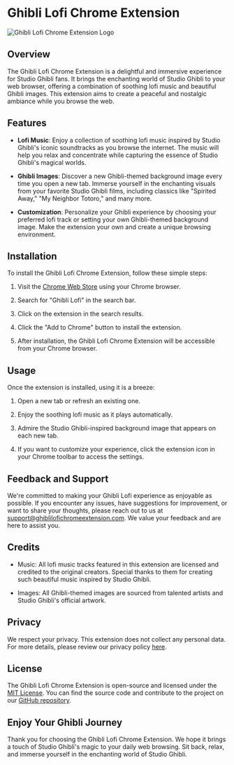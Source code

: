 # Ghibli Lofi Chrome Extension

![Ghibli Lofi Chrome Extension Logo](https://your-extension-logo-url-here.png)

## Overview

The Ghibli Lofi Chrome Extension is a delightful and immersive experience for Studio Ghibli fans. It brings the enchanting world of Studio Ghibli to your web browser, offering a combination of soothing lofi music and beautiful Ghibli images. This extension aims to create a peaceful and nostalgic ambiance while you browse the web.

## Features

- **Lofi Music**: Enjoy a collection of soothing lofi music inspired by Studio Ghibli's iconic soundtracks as you browse the internet. The music will help you relax and concentrate while capturing the essence of Studio Ghibli's magical worlds.

- **Ghibli Images**: Discover a new Ghibli-themed background image every time you open a new tab. Immerse yourself in the enchanting visuals from your favorite Studio Ghibli films, including classics like "Spirited Away," "My Neighbor Totoro," and many more.

- **Customization**: Personalize your Ghibli experience by choosing your preferred lofi track or setting your own Ghibli-themed background image. Make the extension your own and create a unique browsing environment.

## Installation

To install the Ghibli Lofi Chrome Extension, follow these simple steps:

1. Visit the [Chrome Web Store](https://chrome.google.com/webstore) using your Chrome browser.

2. Search for "Ghibli Lofi" in the search bar.

3. Click on the extension in the search results.

4. Click the "Add to Chrome" button to install the extension.

5. After installation, the Ghibli Lofi Chrome Extension will be accessible from your Chrome browser.

## Usage

Once the extension is installed, using it is a breeze:

1. Open a new tab or refresh an existing one.

2. Enjoy the soothing lofi music as it plays automatically.

3. Admire the Studio Ghibli-inspired background image that appears on each new tab.

4. If you want to customize your experience, click the extension icon in your Chrome toolbar to access the settings.

## Feedback and Support

We're committed to making your Ghibli Lofi experience as enjoyable as possible. If you encounter any issues, have suggestions for improvement, or want to share your thoughts, please reach out to us at [support@ghiblilofichromeextension.com](mailto:support@ghiblilofichromeextension.com). We value your feedback and are here to assist you.

## Credits

- Music: All lofi music tracks featured in this extension are licensed and credited to the original creators. Special thanks to them for creating such beautiful music inspired by Studio Ghibli.

- Images: All Ghibli-themed images are sourced from talented artists and Studio Ghibli's official artwork.

## Privacy

We respect your privacy. This extension does not collect any personal data. For more details, please review our privacy policy [here](https://ghiblilofichromeextension.com/privacy).

## License

The Ghibli Lofi Chrome Extension is open-source and licensed under the [MIT License](https://opensource.org/licenses/MIT). You can find the source code and contribute to the project on our [GitHub repository](https://github.com/your-ghibli-lofi-extension-repo).

## Enjoy Your Ghibli Journey

Thank you for choosing the Ghibli Lofi Chrome Extension. We hope it brings a touch of Studio Ghibli's magic to your daily web browsing. Sit back, relax, and immerse yourself in the enchanting world of Studio Ghibli.
